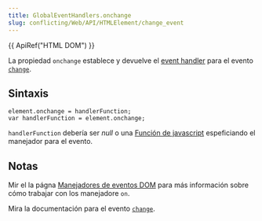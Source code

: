```yaml
---
title: GlobalEventHandlers.onchange
slug: conflicting/Web/API/HTMLElement/change_event
---
```


{{ ApiRef("HTML DOM") }}

La propiedad `onchange` establece y devuelve el [event handler](/docs/Web/Guide/Events/Event_handlers) para el evento [`change`](/es/docs/Web/Reference/Events/change).

## Sintaxis

```
element.onchange = handlerFunction;
var handlerFunction = element.onchange;
```

`handlerFunction` debería ser _null_ o una [Función de javascript](/es/docs/Web/JavaScript/Reference/Functions) espeficiando el manejador para el evento.

## Notas

Mir el la págna [Manejadores de eventos DOM](/es/docs/Web/Guide/Events/Event_handlers) para más información sobre cómo trabajar con los manejadore `on`.

Mira la documentación para el evento [`change`](/es/docs/Web/Reference/Events/change).
